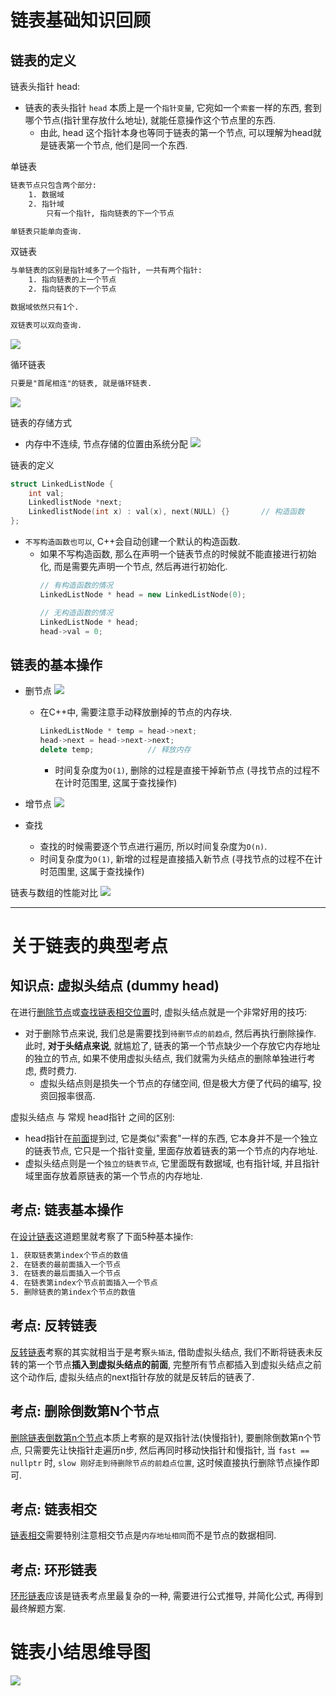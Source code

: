 # 链表基础知识回顾

## 链表的定义
链表头指针 head:
- 链表的表头指针 `head` 本质上是一个`指针变量`, 它宛如一个`索套`一样的东西, 套到哪个节点(指针里存放什么地址), 就能任意操作这个节点里的东西. 
  - 由此, head 这个指针本身也等同于链表的第一个节点, 可以理解为head就是链表第一个节点, 他们是同一个东西.

单链表
```txt
链表节点只包含两个部分:
    1. 数据域
    2. 指针域
        只有一个指针, 指向链表的下一个节点

单链表只能单向查询.
```

双链表
```txt
与单链表的区别是指针域多了一个指针, 一共有两个指针:
    1. 指向链表的上一个节点
    2. 指向链表的下一个节点

数据域依然只有1个.

双链表可以双向查询.
```

![](https://code-thinking-1253855093.file.myqcloud.com/pics/20200806194559317.png)


循环链表
```txt
只要是"首尾相连"的链表, 就是循环链表.
```
![](https://code-thinking-1253855093.file.myqcloud.com/pics/20200806194629603.png)


链表的存储方式
- 内存中不连续, 节点存储的位置由系统分配
![](https://code-thinking-1253855093.file.myqcloud.com/pics/20200806194613920.png)

链表的定义
```cpp
struct LinkedListNode {
    int val;
    LinkedlistNode *next;
    LinkedlistNode(int x) : val(x), next(NULL) {}       // 构造函数
};
```
- `不写构造函数也可以`, C++会自动创建一个默认的构造函数. 
  - 如果不写构造函数, 那么在声明一个链表节点的时候就不能直接进行初始化, 而是需要先声明一个节点, 然后再进行初始化.
    ```cpp
    // 有构造函数的情况
    LinkedListNode * head = new LinkedListNode(0);

    // 无构造函数的情况
    LinkedListNode * head;
    head->val = 0;
    ```


## 链表的基本操作
- 删节点
![](https://code-thinking-1253855093.file.myqcloud.com/pics/20200806195114541-20230310121459257.png)
  - 在C++中, 需要注意手动释放删掉的节点的内存块.
    ```cpp
    LinkedListNode * temp = head->next;
    head->next = head->next->next;
    delete temp;            // 释放内存
    ```
    - 时间复杂度为`O(1)`, 删除的过程是直接干掉新节点 (寻找节点的过程不在计时范围里, 这属于查找操作)

- 增节点
![](https://code-thinking-1253855093.file.myqcloud.com/pics/20200806195134331-20230310121503147.png)

- 查找
  - 查找的时候需要逐个节点进行遍历, 所以时间复杂度为`O(n)`.
  - 时间复杂度为`O(1)`, 新增的过程是直接插入新节点 (寻找节点的过程不在计时范围里, 这属于查找操作)

链表与数组的性能对比
![](https://code-thinking-1253855093.file.myqcloud.com/pics/20200806195200276.png)

----


# 关于链表的典型考点

## 知识点: 虚拟头结点 (dummy head)
在进行[删除节点](../Linked_list/Remove_LinkList_element/203/题解.md)或[查找链表相交位置](../Linked_list/Intersection_of_two_linklist/160/题解.md)时, 虚拟头结点就是一个非常好用的技巧:
- 对于删除节点来说, 我们总是需要找到`待删节点的前趋点`, 然后再执行删除操作. 此时, **对于头结点来说**, 就尴尬了, 链表的第一个节点缺少一个存放它内存地址的独立的节点, 如果不使用虚拟头结点, 我们就需为头结点的删除单独进行考虑, 费时费力.
  - 虚拟头结点则是损失一个节点的存储空间, 但是极大方便了代码的编写, 投资回报率很高.

虚拟头结点 与 常规 head指针 之间的区别:
- head指针在[前面](#链表的定义)提到过, 它是类似"索套"一样的东西, 它本身并不是一个独立的链表节点, 它只是一个指针变量, 里面存放着链表的第一个节点的内存地址.
- 虚拟头结点则是一个`独立的链表节点`, 它里面既有数据域, 也有指针域, 并且指针域里面存放着原链表的第一个节点的内存地址.

## 考点: 链表基本操作
在[设计链表](../Linked_list/Design_linked_list/707/题解.md)这道题里就考察了下面5种基本操作:
```txt
1. 获取链表第index个节点的数值
2. 在链表的最前面插入一个节点
3. 在链表的最后面插入一个节点
4. 在链表第index个节点前面插入一个节点
5. 删除链表的第index个节点的数值
```

## 考点: 反转链表
[反转链表](../Linked_list/Reverse_linked_list/206/题解.md)考察的其实就相当于是考察`头插法`, 借助虚拟头结点, 我们不断将链表未反转的第一个节点**插入到虚拟头结点的前面**, 完整所有节点都插入到虚拟头结点之前这个动作后, 虚拟头结点的next指针存放的就是反转后的链表了.

## 考点: 删除倒数第N个节点
[删除链表倒数第n个节点](../Linked_list/Remove_nth_node_from_end/19/题解.md)本质上考察的是双指针法(快慢指针), 要删除倒数第n个节点, 只需要先让快指针走遍历n步, 然后再同时移动快指针和慢指针, 当 `fast == nullptr` 时, `slow 刚好走到待删除节点的前趋点位置`, 这时候直接执行删除节点操作即可. 

## 考点: 链表相交
[链表相交](../Linked_list/Intersection_of_two_linklist/160/题解.md)需要特别注意相交节点是`内存地址相同`而不是节点的数据相同.

## 考点: 环形链表
[环形链表](../Linked_list/Linked_list_cycle/142/题解.md)应该是链表考点里最复杂的一种, 需要进行公式推导, 并简化公式, 再得到最终解题方案.


# 链表小结思维导图
![](https://code-thinking-1253855093.file.myqcloud.com/pics/%E9%93%BE%E8%A1%A8%E6%80%BB%E7%BB%93.png)